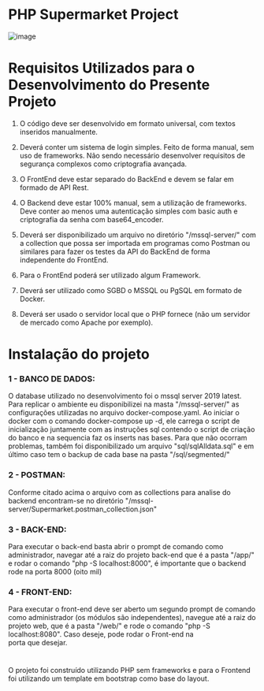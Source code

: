 # PHP Supermarket Project
![image](https://github.com/user-attachments/assets/2739b571-a79d-4de3-a597-afd16fee0323)

#
# Requisitos Utilizados para o Desenvolvimento do Presente Projeto

1. O código deve ser desenvolvido em formato universal, com textos inseridos manualmente.
 
2. Deverá conter um sistema de login simples. Feito de forma manual, sem uso de frameworks. Não sendo necessário desenvolver requisitos de segurança complexos como criptografia avançada.
  
3. O FrontEnd deve estar separado do BackEnd e devem se falar em formado de API Rest.

4. O Backend deve estar 100% manual, sem a utilização de frameworks. Deve conter ao menos uma autenticação simples com basic auth e criptografia da senha com base64_encoder.

5. Deverá ser disponibilizado um arquivo no diretório "/mssql-server/" com a collection que possa ser importada em programas como Postman ou similares para fazer os testes da API do BackEnd de forma independente do FrontEnd.

6. Para o FrontEnd poderá ser utilizado algum Framework.

7. Deverá ser utilizado como SGBD o MSSQL ou PgSQL em formato de Docker.

8. Deverá ser usado o servidor local que o PHP fornece (não um servidor de mercado como Apache por exemplo).


#
# Instalação do projeto

### 1 - BANCO DE DADOS: 
O database utilizado no desenvolvimento foi o mssql server 2019 latest. Para replicar o ambiente eu disponibilizei na masta "/mssql-server/" as configurações utilizadas no arquivo docker-compose.yaml.
Ao iniciar o docker com o comando docker-compose up -d, ele carrega o script de inicialização juntamente com as instruções sql contendo o script de criação do banco e na sequencia faz os inserts nas bases.
Para que não ocorram problemas, também foi disponibilizado um arquivo "sql/sqlAlldata.sql" e em último caso tem o backup de cada base na pasta "/sql/segmented/"

### 2 - POSTMAN: 
Conforme citado acima o arquivo com as collections para analise do backend encontram-se no diretório "/mssql-server/Supermarket.postman_collection.json"

### 3 - BACK-END: 
Para executar o back-end basta abrir o prompt de comando como administrador, navegar até a raiz do projeto back-end que é a pasta "/app/" e rodar o comando "php -S localhost:8000", é importante que o backend rode na porta 8000 (oito mil)

### 4 - FRONT-END: 
Para executar o front-end deve ser aberto um segundo prompt de comando como administrador (os módulos são independentes), navegue até a raiz do projeto web, que é a pasta "/web/" e rode o comando "php -S localhost:8080". Caso deseje, pode rodar o Front-end na   
porta que desejar.

#
O projeto foi construído utilizando PHP sem frameworks e para o Frontend foi utilizando um template em bootstrap como base do layout.





